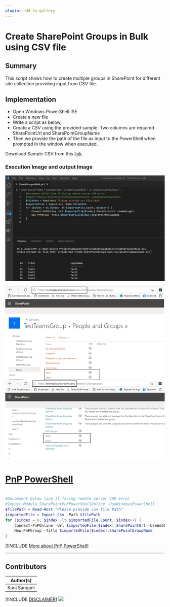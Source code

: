 ```yaml
---
plugin: add-to-gallery
---
```


# Create SharePoint Groups in Bulk using CSV file

## Summary

This script shows how to create multiple groups in SharePoint for different site collection providing input from CSV file.

## Implementation

- Open Windows PowerShell ISE
- Create a new file
- Write a script as below,
- Create a CSV using the provided sample. Two columns are required SharePointUrl and SharePointGroupName
- Then we provide the path of the file as input to the PowerShell when prompted in the window when executed.

Download Sample CSV from this [link](assets/SampleInput.csv)

### Execution Image and output Image

![ExecutionImage](assets/SampleExecution.png)

![OutPutImage](assets/OutPut.png)
 
# [PnP PowerShell](#tab/pnpps)
```powershell

#Uncomment below line if facing remote server 400 error
#Import-Module SharePointPnPPowerShellOnline -UseWindowsPowerShell
$filePath = Read-Host "Please provide csv file Path" 
$importedFile = Import-Csv -Path $filePath
for ($index = 0; $index -lt $importedFile.Count; $index++) {
    Connect-PnPOnline -Url $importedFile[$index].SharePointUrl -UseWebLogin
    New-PnPGroup -Title $importedFile[$index].SharePointGroupName
}

```
[!INCLUDE [More about PnP PowerShell](../../docfx/includes/MORE-PNPPS.md)]
***


## Contributors

| Author(s) |
|-----------|
| Kunj Sangani |

[!INCLUDE [DISCLAIMER](../../docfx/includes/DISCLAIMER.md)]
<img src="https://m365-visitor-stats.azurewebsites.net/script-samples/scripts/spo-create-sharepointgroups-bulk-csv" aria-hidden="true" />

